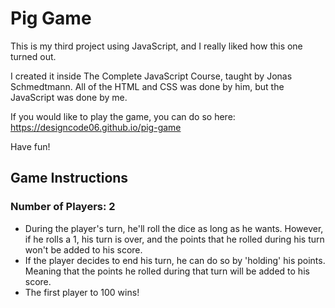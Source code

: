 # Pig Game

This is my third project using JavaScript, and I really liked how this one turned out.

I created it inside The Complete JavaScript Course, taught by Jonas Schmedtmann. All of the HTML and CSS was done by him, but the JavaScript was done by me.

If you would like to play the game, you can do so here: https://designcode06.github.io/pig-game

Have fun!

## Game Instructions
### Number of Players: 2
- During the player's turn, he'll roll the dice as long as he wants. However, if he rolls a 1, his turn is over, and the points that he rolled during his turn won't be added to his score.
- If the player decides to end his turn, he can do so by 'holding' his points. Meaning that the points he rolled during that turn will be added to his score.
- The first player to 100 wins!
